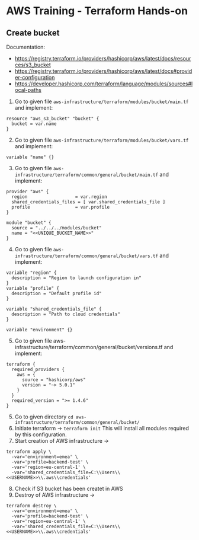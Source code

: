 # AWS Training - Terraform Hands-on
## Create bucket
Documentation:
* https://registry.terraform.io/providers/hashicorp/aws/latest/docs/resources/s3_bucket
* https://registry.terraform.io/providers/hashicorp/aws/latest/docs#provider-configuration
* https://developer.hashicorp.com/terraform/language/modules/sources#local-paths


1. Go to given file ```aws-infrastructure/terraform/modules/bucket/main.tf``` and implement:
```hcl
resource "aws_s3_bucket" "bucket" {
  bucket = var.name
}
```
2. Go to given file ```aws-infrastructure/terraform/modules/bucket/vars.tf``` and implement:
```hcl
variable "name" {}
```
3. Go to given file ```aws-infrastructure/terraform/common/general/bucket/main.tf``` and implement:
```hcl
provider "aws" {
  region                  = var.region
  shared_credentials_files = [ var.shared_credentials_file ]
  profile                 = var.profile
}

module "bucket" {
  source = "../../../modules/bucket"
  name = "<<UNIQUE_BUCKET_NAME>>"
}
```
4. Go to given file ```aws-infrastructure/terraform/common/general/bucket/vars.tf``` and implement:
```hcl
variable "region" {
  description = "Region to launch configuration in"
}
variable "profile" {
  description = "Default profile id"
}

variable "shared_credentials_file" {
  description = "Path to cloud credentials"
}

variable "environment" {}
```
5. Go to given file aws-infrastructure/terraform/common/general/bucket/versions.tf and implement:
```hcl
terraform {
  required_providers {
    aws = {
      source = "hashicorp/aws"
      version = "~> 5.0.1"
    }
  }
  required_version = ">= 1.4.6"
}
```
5. Go to given directory
   ```cd aws-infrastructure/terraform/common/general/bucket/```
6. Initiate terraform -> ```terraform init```  This will install all modules required by this configuration. 
7. Start creation of AWS infrastructure ->
```hcl
terraform apply \
  -var='environment=emea' \
  -var='profile=backend-test' \
  -var='region=eu-central-1' \
  -var='shared_credentials_file=C:\\Users\\<<USERNAME>>\\.aws\\credentials'
```
8. Check if S3 bucket has been createt in AWS
9. Destroy of AWS infrastructure ->
```hcl
terraform destroy \
  -var='environment=emea' \
  -var='profile=backend-test' \
  -var='region=eu-central-1' \
  -var='shared_credentials_file=C:\\Users\\<<USERNAME>>\\.aws\\credentials'
```
